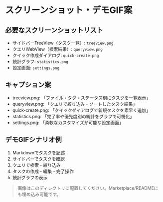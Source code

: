 # スクリーンショット・デモGIF案

<!-- Generated by Copilot -->

## 必要なスクリーンショットリスト
- サイドバーTreeView（タスク一覧）: `treeview.png`
- クエリWebView（検索結果）: `queryview.png`
- クイック作成ダイアログ: `quick-create.png`
- 統計グラフ: `statistics.png`
- 設定画面: `settings.png`

## キャプション案
- treeview.png: 「ファイル・タグ・ステータス別にタスクを一覧表示」
- queryview.png: 「クエリで絞り込み・ソートしたタスク結果」
- quick-create.png: 「クイックダイアログで新規タスクを素早く追加」
- statistics.png: 「完了率や優先度別の統計をグラフで可視化」
- settings.png: 「柔軟なカスタマイズが可能な設定画面」

## デモGIFシナリオ例
1. Markdownでタスクを記述
2. サイドバーでタスクを確認
3. クエリで検索・絞り込み
4. タスクの作成・編集・完了操作
5. 統計グラフの表示

> 画像はこのディレクトリに配置してください。Marketplace/READMEにも埋め込み可能です。
